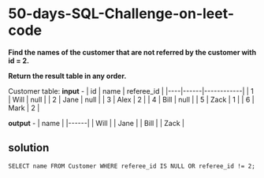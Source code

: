 # 50-days-SQL-Challenge-on-leet-code
**Find the names of the customer that are not referred by the customer with id = 2.**

**Return the result table in any order.**

Customer table:
**input** - 
| id | name | referee_id |
|----|------|------------|
| 1  | Will | null       |
| 2  | Jane | null       |
| 3  | Alex | 2          |
| 4  | Bill | null       |
| 5  | Zack | 1          |
| 6  | Mark | 2          |

**output** - 
| name |
|------|
| Will |
| Jane |
| Bill |
| Zack |


## solution
`SELECT name FROM Customer WHERE referee_id IS NULL OR referee_id != 2;`

